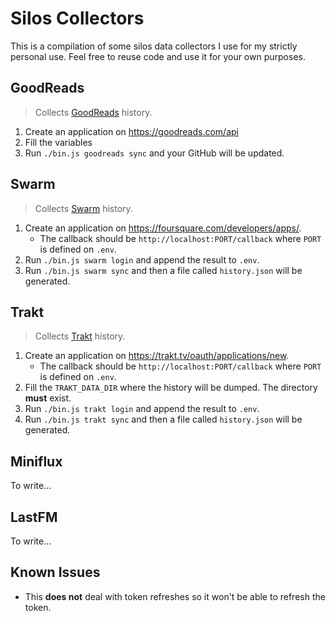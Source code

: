 # Silos Collectors

This is a compilation of some silos data collectors I use for my strictly personal use. Feel free to reuse code and use it for your own purposes.

## GoodReads

> Collects [GoodReads](https://goodreads.com) history.

1. Create an application on https://goodreads.com/api
2. Fill the variables
3. Run `./bin.js goodreads sync` and your GitHub will be updated.

## Swarm

> Collects [Swarm](https://www.swarmapp.com/) history.

1. Create an application on https://foursquare.com/developers/apps/.
    - The callback should be `http://localhost:PORT/callback` where `PORT` is defined on `.env`.
2. Run `./bin.js swarm login` and append the result to `.env`.
3. Run `./bin.js swarm sync` and then a file called `history.json` will be generated.

## Trakt

> Collects [Trakt](https://trakt.tv) history.

1. Create an application on https://trakt.tv/oauth/applications/new.
    - The callback should be `http://localhost:PORT/callback` where `PORT` is defined on `.env`.
2. Fill the `TRAKT_DATA_DIR` where the history will be dumped. The directory **must** exist.
3. Run `./bin.js trakt login` and append the result to `.env`.
4. Run `./bin.js trakt sync` and then a file called `history.json` will be generated.

## Miniflux

To write...

## LastFM

To write...

## Known Issues

- This **does not** deal with token refreshes so it won't be able to refresh the token.
